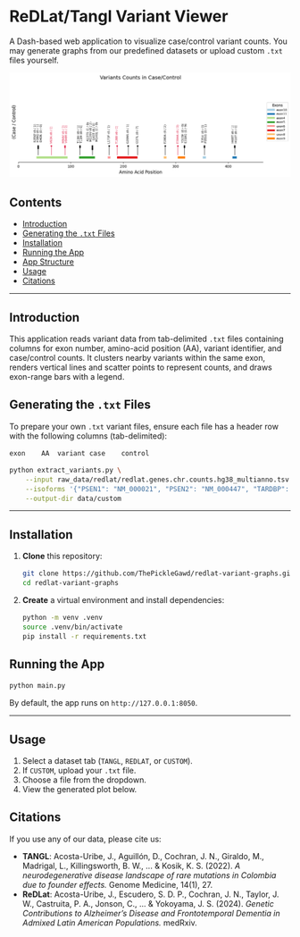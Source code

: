# ReDLat/Tangl Variant Viewer

A Dash-based web application to visualize case/control variant counts. You may generate graphs from our predefined datasets or upload custom `.txt` files yourself.

![psen1-variants](docs/psen1-variants.png)

## Contents

- [Introduction](#introduction)
- [Generating the `.txt` Files](#generating-the-txt-files)
- [Installation](#installation)
- [Running the App](#running-the-app)
- [App Structure](#app-structure)
- [Usage](#usage)
- [Citations](#citations)

---

## Introduction

This application reads variant data from tab-delimited `.txt` files containing columns for exon number, amino-acid position (AA), variant identifier, and case/control counts. It clusters nearby variants within the same exon, renders vertical lines and scatter points to represent counts, and draws exon-range bars with a legend.

## Generating the `.txt` Files

To prepare your own `.txt` variant files, ensure each file has a header row with the following columns (tab-delimited):

```text
exon	AA	variant	case	control
```

```bash
python extract_variants.py \
    --input raw_data/redlat/redlat.genes.chr.counts.hg38_multianno.tsv \
    --isoforms '{"PSEN1": "NM_000021", "PSEN2": "NM_000447", "TARDBP": "NM_007375", "MAPT": "NM_005910"}' \
    --output-dir data/custom
```

---

## Installation

1. **Clone** this repository:
   ```bash
   git clone https://github.com/ThePickleGawd/redlat-variant-graphs.git
   cd redlat-variant-graphs
   ```
2. **Create** a virtual environment and install dependencies:
   ```bash
   python -m venv .venv
   source .venv/bin/activate
   pip install -r requirements.txt
   ```

## Running the App

```bash
python main.py
```

By default, the app runs on `http://127.0.0.1:8050`.

---

## Usage

1. Select a dataset tab (`TANGL`, `REDLAT`, or `CUSTOM`).
2. If `CUSTOM`, upload your `.txt` file.
3. Choose a file from the dropdown.
4. View the generated plot below.

## Citations

If you use any of our data, please cite us:

- **TANGL**: Acosta-Uribe, J., Aguillón, D., Cochran, J. N., Giraldo, M., Madrigal, L., Killingsworth, B. W., ... & Kosik, K. S. (2022). _A neurodegenerative disease landscape of rare mutations in Colombia due to founder effects._ Genome Medicine, 14(1), 27.
- **ReDLat**: Acosta-Uribe, J., Escudero, S. D. P., Cochran, J. N., Taylor, J. W., Castruita, P. A., Jonson, C., ... & Yokoyama, J. S. (2024). _Genetic Contributions to Alzheimer’s Disease and Frontotemporal Dementia in Admixed Latin American Populations._ medRxiv.
